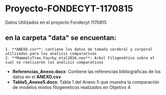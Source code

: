 # Proyecto-FONDECYT-1170815
Datos Utilizados en el proyecto Fondecyt 1170815
## en la carpeta "data" se encuentan:
    1. **ANEXO.csv**: contiene los datos de tamaño cerebral y corporal utilizados para los analisis comparativos
    2. **MammalsTree_Faurby_etal2016.nex**: Arbol Filogenético sobre el cual se realizaron los analisis comparativos

- **Referencias_Anexo.docx**: Contiene las referencias bibliográficas de los datos en el **ANEXO.csv**
- **Tabla5_Anexo5.docx**: Tabla 1 del Anexo 5 que muestra la comparación de modelos mixtos filogeneticos realizados en Objetivo 4
